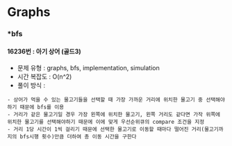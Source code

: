 # Graphs

### *bfs
#### 16236번 :  아기 상어 (골드3)
  * 문제 유형 : graphs, bfs, implementation, simulation
  * 시간 복잡도 : O(n^2)
  * 풀이 방식 : 
  ```
  - 상어가 먹을 수 있는 물고기들을 선택할 때 가장 가까운 거리에 위치한 물고기 중 선택해야하기 때문에 bfs를 이용
  - 거리가 같은 물고기일 경우 가장 왼쪽에 위치한 물고기, 왼쪽 거리도 같다면 가작 위쪽에 위치한 물고기를 선택해야하기 때문에 이에 맞게 우선순위큐의 compare 조건을 지정
  - 거리 1당 시간이 1씩 걸리기 때문에 선택한 물고기로 이동할 때마다 떨어진 거리(물고기까지의 bfs시행 횟수)만큼 더하여 총 이동 시간을 구한다
  ```
